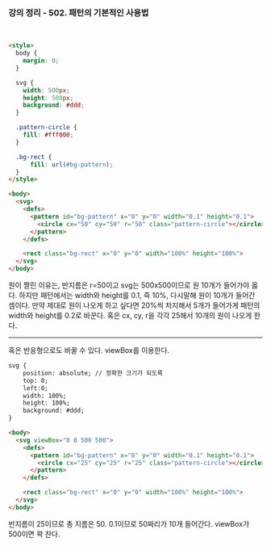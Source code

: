 ### 강의 정리 - 502. 패턴의 기본적인 사용법

<br />

```html
<style>
  body {
    margin: 0;
  }

  svg {
    width: 500px;
    height: 500px;
    background: #ddd;
  }

  .pattern-circle {
    fill: #fff000;
  }

  .bg-rect {
      fill: url(#bg-pattern);
  }
</style>

<body>
  <svg>
    <defs>
      <pattern id="bg-pattern" x="0" y="0" width="0.1" height="0.1">
        <circle cx="50" cy="50" r="50" class="pattern-circle"></circle>
      </pattern>
    </defs>

    <rect class="bg-rect" x="0" y="0" width="100%" height="100%">
  </svg>
</body>
```

원이 짤린 이유는, 반지름은 r=50이고 svg는 500x500이므로 원 10개가 들어가야 옳다. 하지만 패턴에서는 width와 height를 0.1, 즉 10%, 다시말해 원이 10개가 들어간 셈이다. 만약 제대로 원이 나오게 하고 싶다면 20%씩 차지해서 5개가 들어가게 패턴의 width와 height를 0.2로 바꾼다. 혹은 cx, cy, r을 각각 25해서 10개의 원이 나오게 한다.

---

혹은 반응형으로도 바꿀 수 있다. viewBox를 이용한다.

```html
svg {
    position: absolute; // 정확한 크기가 되도록
    top: 0;
    left:0;
    width: 100%;
    height: 100%;
    background: #ddd;
}

<body>
  <svg viewBox="0 0 500 500">
    <defs>
      <pattern id="bg-pattern" x="0" y="0" width="0.1" height="0.1">
        <circle cx="25" cy="25" r="25" class="pattern-circle"></circle>
      </pattern>
    </defs>

    <rect class="bg-rect" x="0" y="0" width="100%" height="100%">
  </svg>
</body>
```

반지름이 25이므로 총 지름은 50. 0.1이므로 50짜리가 10개 들어간다. viewBox가 500이면 꽉 찬다.
